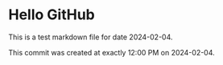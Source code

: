 # Hello GitHub
This is a test markdown file for date 2024-02-04.

This commit was created at exactly 12:00 PM on 2024-02-04.
